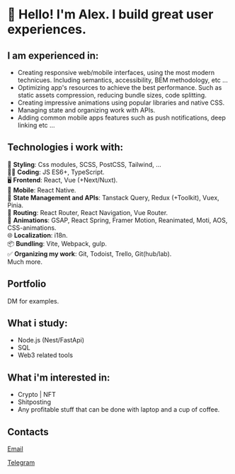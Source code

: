 # 👋 Hello! I'm Alex. I build great user experiences.

## I am experienced in:

- Creating responsive web/mobile interfaces, using the most modern technicues. Including semantics, accessibility, BEM methodology, etc ...
- Optimizing app's resources to achieve the best performance. Such as static assets compression, reducing bundle sizes, code splitting.
- Creating impressive animations using popular libraries and native CSS.
- Managing state and organizing work with APIs.
- Adding common mobile apps features such as push notifications, deep linking etc ...

## Technologies i work with:

💅 **Styling**: Css modules, SCSS, PostCSS, Tailwind, ...\
👨‍💻 **Coding**: JS ES6+, TypeScript.\
🖥️ **Frontend**: React, Vue (+Next/Nuxt).\
📱 **Mobile**: React Native.\
🔁 **State Management and APIs**: Tanstack Query, Redux (+Toolkit), Vuex, Pinia.\
🚏 **Routing**: React Router, React Navigation, Vue Router.\
🤩 **Animations**: GSAP, React Spring, Framer Motion, Reanimated, Moti, AOS, CSS-animations.\
🌐 **Localization**: i18n.\
📦 **Bundling**: Vite, Webpack, gulp.\
✅ **Organizing my work**: Git, Todoist, Trello, Git(hub/lab).\
Much more.

## Portfolio

DM for examples.

## What i study:

- Node.js (Nest/FastApi)
- SQL
- Web3 related tools

## What i'm interested in:
- Crypto | NFT
- Shitposting
- Any profitable stuff that can be done with laptop and a cup of coffee.

## Contacts

[Email](mailto:kozlovetsalexandr@gmail.com)

[Telegram](https://t.me/AlexandrK8118)
